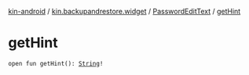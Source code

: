 [kin-android](../../index.md) / [kin.backupandrestore.widget](../index.md) / [PasswordEditText](index.md) / [getHint](./get-hint.md)

# getHint

`open fun getHint(): `[`String`](https://kotlinlang.org/api/latest/jvm/stdlib/kotlin/-string/index.html)`!`